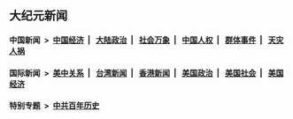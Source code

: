 ## 大纪元新闻

#### 中国新闻 &nbsp;>&nbsp; [中国经济](indexes/ncid283/README.md?05071245) &nbsp;| &nbsp; [大陆政治](indexes/ncid277/README.md?05071245) &nbsp;| &nbsp; [社会万象](indexes/ncid282/README.md?05071245) &nbsp;| &nbsp; [中国人权](indexes/ncid278/README.md?05071245) &nbsp;| &nbsp; [群体事件](indexes/ncid279/README.md?05071245) &nbsp;| &nbsp; [天灾人祸](indexes/ncid280/README.md?05071245)

#### 国际新闻 &nbsp;>&nbsp; [美中关系](indexes/nf1412576/README.md?05071245) &nbsp;| &nbsp; [台湾新闻](indexes/ncid1349361/README.md?05071245) &nbsp;| &nbsp; [香港新闻](indexes/ncid1349362/README.md?05071245) &nbsp;| &nbsp; [美国政治](indexes/ncid1078159/README.md?05071245) &nbsp;| &nbsp; [美国社会](indexes/ncid1078160/README.md?05071245) &nbsp;| &nbsp; [美国经济](indexes/ncid1078158/README.md?05071245)

#### 特别专题 &nbsp;>&nbsp; [中共百年历史](https://github.com/easy2view/epoch-special/blob/master/README.md?05071245)  
